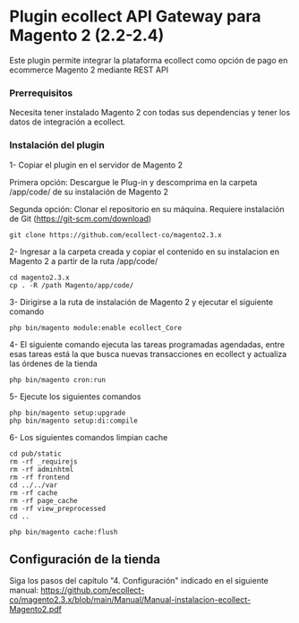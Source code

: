 # Plugin ecollect API Gateway para Magento 2 (2.2-2.4)

Este plugin permite integrar la plataforma ecollect como opción de pago en ecommerce Magento 2 mediante REST API

### Prerrequisitos

Necesita tener instalado Magento 2 con todas sus dependencias y tener los datos de integración a ecollect.

### Instalación del plugin

1- Copiar el plugin en el servidor de Magento 2

Primera opción: Descargue le Plug-in y descomprima en la carpeta /app/code/ de su instalación de Magento 2 

Segunda opción: Clonar el repositorio en su máquina. Requiere instalación de Git (https://git-scm.com/download)
```
git clone https://github.com/ecollect-co/magento2.3.x
```

2- Ingresar a la carpeta creada y copiar el contenido en su instalacion en Magento 2 a partir de la ruta /app/code/
```
cd magento2.3.x
cp . -R /path Magento/app/code/
```
3- Dirigirse a la ruta de instalación de Magento 2 y ejecutar el siguiente comando
```
php bin/magento module:enable ecollect_Core
```

4- El siguiente comando ejecuta las tareas programadas agendadas, entre esas tareas está la que busca nuevas transacciones en ecollect y actualiza las órdenes de la tienda

```
php bin/magento cron:run
```

5- Ejecute los siguientes comandos
```
php bin/magento setup:upgrade
php bin/magento setup:di:compile
```

6- Los siguientes comandos limpian cache
```
cd pub/static 
rm -rf _requirejs 
rm -rf adminhtml 
rm -rf frontend 
cd ../../var 
rm -rf cache 
rm -rf page_cache 
rm -rf view_preprocessed 
cd .. 

php bin/magento cache:flush
```

## Configuración de la tienda

Siga los pasos del capítulo "4. Configuración" indicado en el siguiente manual:
https://github.com/ecollect-co/magento2.3.x/blob/main/Manual/Manual-instalacion-ecollect-Magento2.pdf
